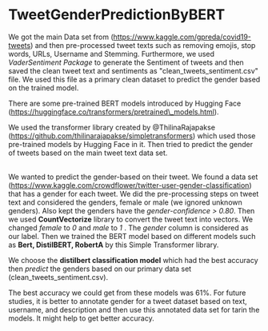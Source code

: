 # TweetGenderPredictionByBERT

We got the main Data set from (https://www.kaggle.com/gpreda/covid19-tweets) and then pre-processed tweet texts such as removing emojis,
stop words, URLs, Username and Stemming. Furthermore, we used *VaderSentiment Package* to generate the Sentiment of tweets and then saved the clean tweet text
and sentiments as "clean_tweets_sentiment.csv" file. We used this file as a primary clean dataset to predict the gender based on the trained model.<br />

There are some pre-trained BERT models introduced by Hugging Face (https://huggingface.co/transformers/pretrained\_models.html).<br />

We used the transformer library created by @ThilinaRajapakse (https://github.com/thilinarajapakse/simpletransformers) 
which used those pre-trained models by Hugging Face in it. Then tried to predict the gender of tweets based on the main tweet text data set.<br />
<br />

We wanted to predict the gender-based on their tweet. We found a data set (https://www.kaggle.com/crowdflower/twitter-user-gender-classification)
that has a gender for each tweet. We did the pre-processing steps on tweet text and considered the genders, female or male (we ignored unknown genders).
Also kept the genders have the *gender-confidence > 0.80*. Then we used **CountVectorize** library to convert the tweet text into vectors.
We changed *female* to *0* and *male* to *1* . The *gender* column is considered as our label.
Then we trained the BERT model based on different models such as **Bert, DistilBERT, RobertA** by this Simple Transformer library. <br />

We choose the **distilbert classification model** which had the best accuracy then *predict* the genders based on our primary data set (clean_tweets_sentiment.csv). 


The best accuracy we could get from these models was 61%. For future studies, it is better to annotate gender for a tweet dataset based on text, username, and 
description and then use this annotated data set for tarin the models. It might help to get better accuracy.

